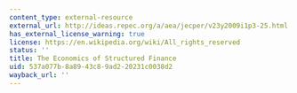 ```yaml
---
content_type: external-resource
external_url: http://ideas.repec.org/a/aea/jecper/v23y2009i1p3-25.html
has_external_license_warning: true
license: https://en.wikipedia.org/wiki/All_rights_reserved
status: ''
title: The Economics of Structured Finance
uid: 537a077b-8a89-43c8-9ad2-20231c0038d2
wayback_url: ''
---
```

